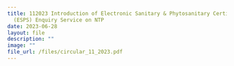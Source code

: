 ```yaml
---
title: 112023 Introduction of Electronic Sanitary & Phytosanitary Certificate
  (ESPS) Enquiry Service on NTP
date: 2023-06-28
layout: file
description: ""
image: ""
file_url: /files/circular_11_2023.pdf
---
```

